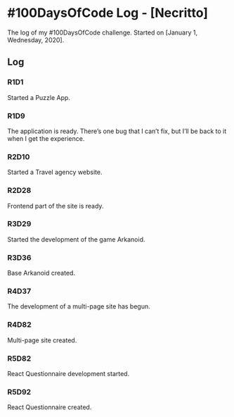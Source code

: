 # #100DaysOfCode Log - [Necritto]

The log of my #100DaysOfCode challenge. Started on [January 1, Wednesday, 2020].

## Log

### R1D1 
Started a Puzzle App.

### R1D9
The application is ready. There’s one bug that I can’t fix, but I’ll be back to it when I get the experience.

### R2D10
Started a Travel agency website.

### R2D28
Frontend part of the site is ready.

### R3D29
Started the development of the game Arkanoid.

### R3D36
Base Arkanoid created.

### R4D37
The development of a multi-page site has begun.

### R4D82
Multi-page site created.

### R5D82
React Questionnaire development started.

### R5D92
React Questionnaire created.
